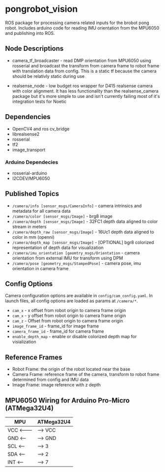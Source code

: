 # pongrobot_vision
ROS package for processing camera related inputs for the brobot pong robot. Includes arduino code for reading IMU orientation from the MPU6050 and publishing into ROS.

## Node Descriptions
- camera_tf_broadcaster - read DMP orientation from MPU6050 using rosserial and broadcast the transform from camera frame to robot frame with translation data from config. This is a static tf because the camera should be relativly static during use
  
- realsense_node - low budget ros wrapper for D415 realsense camera with color alignment. It has less functionality than the realsense_camera package but it's more simple to use and isn't currently failing most of it's integration tests for Noetic

## Dependencies
- OpenCV4 and ros cv_bridge
- librealsense2
- rosserial
- tf2
- image_transport
### Arduino Dependecies
- rosserial-arduino
- I2CDEV/MPU6050 

## Published Topics
- `/camera/info [sensor_msgs/CameraInfo]` - camera intrinsics and metadata for all camera data
- `/camera/color [sensor_msgs/Image]` - brg8 image 
- `/camera/depth [sensor_msgs/Image]` - 32FC1 depth data aligned to color stream in meters
- `/camera/depth_raw [sensor_msgs/Image]` - 16Uc1 depth data aligned to color in mm (openni)
- `/camera/depth_map [sensor_msgs/Image]` - [OPTIONAL] bgr8 colorized representation of depth data for visualization 
- `/camera/imu_orientation [geomtry_msgs/Orientation` - camera orientation from external IMU for transform using DPM
- `/camera/pose [geometry_msgs/StampedPose]` - camera pose, imu orientation in camera frame

## Config Options
Camera configuration options are available in `config/cam_config.yaml`. In launch files, all config options are loaded as params at `/camera/*`.
- `cam_x` - x offset from robot origin to camera frame origin
- `cam_x` - y offset from robot origin to camera frame origin
- `cam_z` - Offset from robot origin to camera frame origin
- `image_frame_id` - frame_id for image frame
- `camera_frame_id` - frame_id for camera frame
- `enable_depth_map` - enable or disable colorized depth map for visialization

## Reference Frames
- Robot Frame: the origin of the robot located near the base
- Camera Frame: reference frame of the camera, transform to robot frame determined from config and IMU data
- Image Frame: image reference with z depth

## MPU6050 Wiring for Arduino Pro-Micro (ATMega32U4)
| MPU     | ATMega32U4  |
| --------| ----------- |
| VCC <---|--> VCC      |
| GND <-- |--> GND      |
| SCL <-- |-->  3       |
| SDA <-- |-->  2       |
| INT <-- |-->  7       |
